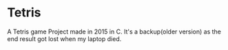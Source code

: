 # Tetris
A Tetris game Project made in 2015 in C. It's a backup(older version) as the end result got lost when my laptop died.
